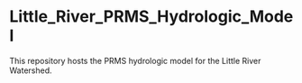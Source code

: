 # Little_River_PRMS_Hydrologic_Model
This repository hosts the PRMS hydrologic model for the Little River Watershed. 
